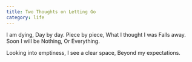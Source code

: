 ```yaml
---
title: Two Thoughts on Letting Go
category: life
---
```


I am dying,
Day by day.
Piece by piece,
What I thought I was
Falls away.
Soon I will be Nothing,
Or Everything.

Looking into emptiness,
I see a clear space,
Beyond my expectations.

